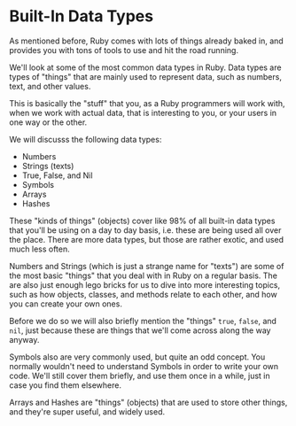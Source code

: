 # Built-In Data Types

As mentioned before, Ruby comes with lots of things already baked in, and
provides you with tons of tools to use and hit the road running.

We'll look at some of the most common data types in Ruby. Data types are types
of "things" that are mainly used to represent data, such as numbers, text, and
other values.

This is basically the "stuff" that you, as a Ruby programmers will work with,
when we work with actual data, that is interesting to you, or your users in one
way or the other.

We will discusss the following data types:

* Numbers
* Strings (texts)
* True, False, and Nil
* Symbols
* Arrays
* Hashes

These "kinds of things" (objects) cover like 98% of all built-in data types
that you'll be using on a day to day basis, i.e. these are being used all over
the place. There are more data types, but those are rather exotic, and used
much less often.

Numbers and Strings (which is just a strange name for "texts") are some of the
most basic "things" that you deal with in Ruby on a regular basis. The are also
just enough lego bricks for us to dive into more interesting topics, such as
how objects, classes, and methods relate to each other, and how you can create
your own ones.

Before we do so we will also briefly mention the "things" `true`, `false`, and
`nil`, just because these are things that we'll come across along the way
anyway.

Symbols also are very commonly used, but quite an odd concept. You normally
wouldn't need to understand Symbols in order to write your own code. We'll
still cover them briefly, and use them once in a while, just in case you find
them elsewhere.

Arrays and Hashes are "things" (objects) that are used to store other things,
and they're super useful, and widely used.
